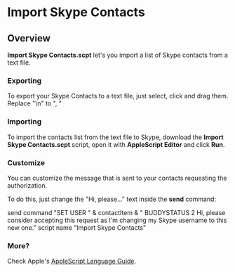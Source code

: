 # Import Skype Contacts

## Overview

**Import Skype Contacts.scpt** let's you import a list of Skype contacts from a text file.

### Exporting

To export your Skype Contacts to a text file, just select, click and drag them. Replace "\n" to ", "

### Importing

To import the contacts list from the text file to Skype, download the **Import Skype Contacts.scpt** script, open it with **AppleScript Editor** and click **Run**.

### Customize

You can customize the message that is sent to your contacts requesting the authorization.

To do this, just change the "Hi, please..." text inside the **send** command:

  send command "SET USER " & contactItem & " BUDDYSTATUS 2 Hi, please consider accepting this request as I'm changing my Skype username to this new one." script name "Import Skype Contacts"

### More?

Check Apple's [AppleScript Language Guide](https://developer.apple.com/library/mac/#documentation/AppleScript/Conceptual/AppleScriptLangGuide/introduction/ASLR_intro.html).
